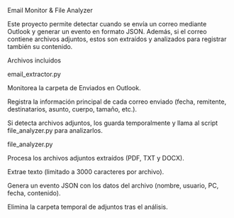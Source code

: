 Email Monitor & File Analyzer

Este proyecto permite detectar cuando se envía un correo mediante Outlook y generar un evento en formato JSON.
Además, si el correo contiene archivos adjuntos, estos son extraídos y analizados para registrar también su contenido.

Archivos incluidos

email_extractor.py

Monitorea la carpeta de Enviados en Outlook.

Registra la información principal de cada correo enviado (fecha, remitente, destinatarios, asunto, cuerpo, tamaño, etc.).

Si detecta archivos adjuntos, los guarda temporalmente y llama al script file_analyzer.py para analizarlos.

file_analyzer.py

Procesa los archivos adjuntos extraídos (PDF, TXT y DOCX).

Extrae texto (limitado a 3000 caracteres por archivo).

Genera un evento JSON con los datos del archivo (nombre, usuario, PC, fecha, contenido).

Elimina la carpeta temporal de adjuntos tras el análisis.


